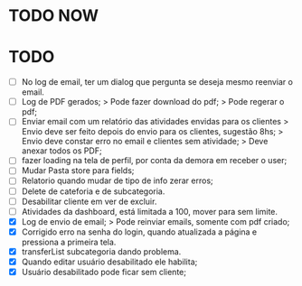 # TODO NOW

# TODO

- [ ] No log de email, ter um dialog que pergunta se deseja mesmo reenviar o email.
- [ ] Log de PDF gerados;
      > Pode fazer download do pdf;
      > Pode regerar o pdf;
- [ ] Enviar email com um relatório das atividades envidas para os clientes
      > Envio deve ser feito depois do envio para os clientes, sugestão 8hs;
      > Envio deve constar erro no email e clientes sem atividade;
      > Deve anexar todos os PDF;
- [ ] fazer loading na tela de perfil, por conta da demora em receber o user;
- [ ] Mudar Pasta store para fields;
- [ ] Relatorio quando mudar de tipo de info zerar erros;
- [ ] Delete de cateforia e de subcategoria.
- [ ] Desabilitar cliente em ver de excluir.
- [ ] Atividades da dashboard, está limitada a 100, mover para sem limite.
- [X] Log de envio de email;
      > Pode reinviar emails, somente com pdf criado;
- [X] Corrigido erro na senha do login, quando atualizada a página e pressiona a primeira tela.
- [X] transferList subcategoria dando problema.
- [x] Quando editar usuário desabilitado ele habilita;
- [x] Usuário desabilitado pode ficar sem cliente;
